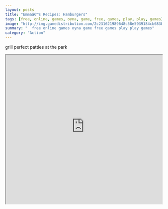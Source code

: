 ```yaml
---
layout: posts
title: "Emmaâ€™s Recipes: Hamburgers"
tags: [free, online, games, oyna, game, free, games, play, play, games]
image: "http://img.gamedistribution.com/2c231621989648c58e5939184cb683be.jpg"
summary: "  free online games oyna game free games play play games"
category: "Action"
---
```


grill perfect patties at the park

<iframe width="100%" height="480px;" src="http://flash.gamedistribution.com?game=2c231621989648c58e5939184cb683be"></iframe>